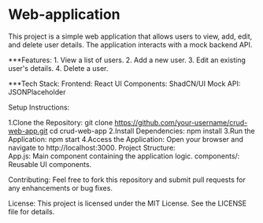 # Web-application
This project is a simple web application that allows users to view, add, edit, and delete user details. The application interacts with a mock backend API.

***Features:
     1. View a list of users.
     2. Add a new user.
     3. Edit an existing user's details.
     4. Delete a user.

***Tech Stack:
      Frontend: React
      UI Components: ShadCN/UI
      Mock API: JSONPlaceholder

Setup Instructions:

1.Clone the Repository:
        git clone https://github.com/your-username/crud-web-app.git
        cd crud-web-app
2.Install Dependencies:
        npm install
3.Run the Application:
        npm start
4.Access the Application: Open your browser and navigate to 
        http://localhost:3000.
Project Structure:  
App.js: Main component containing the application logic.
components/: Reusable UI components.


Contributing:
      Feel free to fork this repository and submit pull requests for any enhancements or bug fixes.

License:
      This project is licensed under the MIT License. See the LICENSE file for details.
